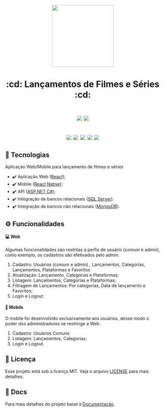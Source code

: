 <p align="center" >
  <img align="center" width="200px" src="https://i.pinimg.com/originals/9a/a9/2e/9aa92e8307d1314b1c2c65a39e0d0984.png?epik=dj0yJnU9UllTMHA2OVVwRlltdmtkVDQ5LUdFVlo0VElJTUdzU2gmcD0wJm49bTgzTDNKSjhKWktDaVRqU19aTUI0dyZ0PUFBQUFBR0FOcGVR" />

  <h1 align="center"> :cd: Lançamentos de Filmes e Séries :cd: <h1/>
</p>

<p align="center" >
  <img align="center" src="https://img.shields.io/github/last-commit/amador2014/Opflix-Filmes-e-Series">
  <img align="center" src="https://img.shields.io/github/license/amador2014/Opflix-Filmes-e-Series" />
</p>
  
<p align="center">
  <img align="center" src="https://img.shields.io/badge/stack-ReactJs-blue" />
  <img align="center" src="https://img.shields.io/badge/stack-ReactNative-blue" />
  <img align="center" src="https://img.shields.io/badge/stach-ASP.Net%20Core-blueviolet" />
  <img align="center" src="https://img.shields.io/badge/stack-MongoDb-green" />
  <img align="center" src="https://img.shields.io/badge/stack-SQLServer-yellow" />
</p>

## :rocket: Tecnologias

Aplicação Web/Mobile para lançamento de filmes e séries 

- :heavy_check_mark: Aplicação Web ([React](https://reactjs.org/));
- :heavy_check_mark: Mobile ([React Native](https://reactnative.dev));
- :heavy_check_mark: API ([ASP.NET C#](https://dotnet.microsoft.com/apps/aspnet));
- :heavy_check_mark: Integração de bancos relacionais ([SQL Server](https://www.microsoft.com/pt-br/sql-server/sql-server-2019)). 
- :heavy_check_mark: Integração de bancos não relacionais ([MongoDB](https://www.mongodb.org/)). 



## :gear: Funcionalidades 

#### :computer: Web
Algumas funcionalidades são restritas a perfis de usuário (comum e admin), como exemplo, os cadastros são efetivados pelo admin.

1.	Cadastro: Usuários (comum e admin) , Lançamentos, Categorias, Lançamentos, Plataformas e Favoritos
2.	Atualização: Lançamento, Categorias e Plataformas;
3.	Listagem: Lançamentos, Categorias e Plataformas;
4.	Filtragem de Lançamentos: Por categorias, Data de lançamento e Favoritos;
5.	Login e Logout.


#### :iphone: Mobile
O mobile foi desenvolvido exclusivamente aos usuários, desse modo o poder dos administradores se restringe a Web.

1.	Cadastro: Usuários Comuns
2.	Listagem: Lançamentos, Categorias;
3.	Login e Logout.


## :memo: Licença

Esse projeto está sob a licença MIT. Veja o arquivo [LICENSE](LICENSE.md) para mais detalhes.



## :page_facing_up: Docs

Para mais detalhes do projeto baixe a [Documentação](https://github.com/amadorsenai/2s2019-sprint-1-bd-opflix/tree/master/Documentacao). 
